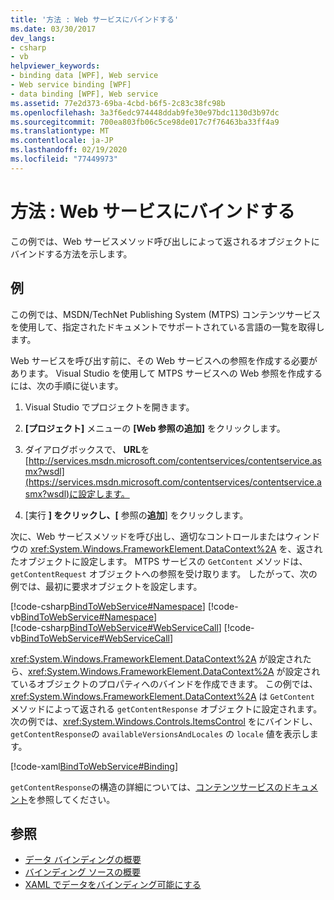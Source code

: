 ```yaml
---
title: '方法 : Web サービスにバインドする'
ms.date: 03/30/2017
dev_langs:
- csharp
- vb
helpviewer_keywords:
- binding data [WPF], Web service
- Web service binding [WPF]
- data binding [WPF], Web service
ms.assetid: 77e2d373-69ba-4cbd-b6f5-2c83c38fc98b
ms.openlocfilehash: 3a3f6edc974448ddab9fe30e97bdc1130d3b97dc
ms.sourcegitcommit: 700ea803fb06c5ce98de017c7f76463ba33ff4a9
ms.translationtype: MT
ms.contentlocale: ja-JP
ms.lasthandoff: 02/19/2020
ms.locfileid: "77449973"
---
```

# <a name="how-to-bind-to-a-web-service"></a>方法 : Web サービスにバインドする
この例では、Web サービスメソッド呼び出しによって返されるオブジェクトにバインドする方法を示します。  
  
## <a name="example"></a>例  
 この例では、MSDN/TechNet Publishing System (MTPS) コンテンツサービスを使用して、指定されたドキュメントでサポートされている言語の一覧を取得します。  
  
 Web サービスを呼び出す前に、その Web サービスへの参照を作成する必要があります。 Visual Studio を使用して MTPS サービスへの Web 参照を作成するには、次の手順に従います。  
  
1. Visual Studio でプロジェクトを開きます。  
  
2. **[プロジェクト]** メニューの **[Web 参照の追加]** をクリックします。  
  
3. ダイアログボックスで、 **URL**を[http://services.msdn.microsoft.com/contentservices/contentservice.asmx?wsdl](https://services.msdn.microsoft.com/contentservices/contentservice.asmx?wsdl)に設定します。  
  
4. [実行 **] をクリックし、[** 参照の**追加**] をクリックします。  
  
 次に、Web サービスメソッドを呼び出し、適切なコントロールまたはウィンドウの <xref:System.Windows.FrameworkElement.DataContext%2A> を、返されたオブジェクトに設定します。 MTPS サービスの `GetContent` メソッドは、`getContentRequest` オブジェクトへの参照を受け取ります。 したがって、次の例では、最初に要求オブジェクトを設定します。  
  
 [!code-csharp[BindToWebService#Namespace](~/samples/snippets/csharp/VS_Snippets_Wpf/BindToWebService/CSharp/Window1.xaml.cs#namespace)]
 [!code-vb[BindToWebService#Namespace](~/samples/snippets/visualbasic/VS_Snippets_Wpf/BindToWebService/VisualBasic/Window1.xaml.vb#namespace)]  
[!code-csharp[BindToWebService#WebServiceCall](~/samples/snippets/csharp/VS_Snippets_Wpf/BindToWebService/CSharp/Window1.xaml.cs#webservicecall)]
[!code-vb[BindToWebService#WebServiceCall](~/samples/snippets/visualbasic/VS_Snippets_Wpf/BindToWebService/VisualBasic/Window1.xaml.vb#webservicecall)]  
  
 <xref:System.Windows.FrameworkElement.DataContext%2A> が設定されたら、<xref:System.Windows.FrameworkElement.DataContext%2A> が設定されているオブジェクトのプロパティへのバインドを作成できます。 この例では、<xref:System.Windows.FrameworkElement.DataContext%2A> は `GetContent` メソッドによって返される `getContentResponse` オブジェクトに設定されます。 次の例では、<xref:System.Windows.Controls.ItemsControl> をにバインドし、`getContentResponse`の `availableVersionsAndLocales` の `locale` 値を表示します。  
  
 [!code-xaml[BindToWebService#Binding](~/samples/snippets/csharp/VS_Snippets_Wpf/BindToWebService/CSharp/Window1.xaml#binding)]  
  
 `getContentResponse`の構造の詳細については、[コンテンツサービスのドキュメント](https://services.msdn.microsoft.com/ContentServices/ContentService.asmx)を参照してください。  
  
## <a name="see-also"></a>参照

- [データ バインディングの概要](../../../desktop-wpf/data/data-binding-overview.md)
- [バインディング ソースの概要](binding-sources-overview.md)
- [XAML でデータをバインディング可能にする](how-to-make-data-available-for-binding-in-xaml.md)
